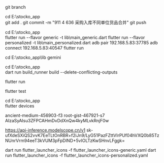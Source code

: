  git branch

cd E:\stocko_app\
git add .
git commit -m "911 4 636 采购入库不同单位货品合并"
git push




cd E:\stocko_app\
flutter run --flavor generic -t lib\main_generic.dart
flutter run --flavor personalized -t lib\main_personalized.dart
adb pair 192.168.5.83:37785 
adb connect 192.168.5.83:40547
flutter run


cd E:\stocko_app\lib
gemini

cd E:\stocko_app\
dart run build_runner build --delete-conflicting-outputs

flutter run

flutter test

cd E:\stocko_app\
flutter devices

ancient-medium-456903-f3
root-gist-467921-s7
AIzaSyAIsu3ZFPCAHmDvDdXnQw4kyMLvkRnjF0w


https://api-inference.modelscope.cn/v1
sk-ufXdeSXiQS2vvK7EeTLtOnRBR+f2iJn9/LyG51PazFZttVIrPUf04hVXQ0b85TzNUnrVrm94eeT3kVUM3pFpDlND+5vIOLTzKwSHnvLFggk=


dart run flutter_launcher_icons -f flutter_launcher_icons-generic.yaml
dart run flutter_launcher_icons -f flutter_launcher_icons-personalized.yaml


